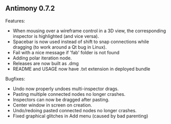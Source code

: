 Antimony 0.7.2
--------------

Features:
- When mousing over a wireframe control in a 3D view, the corresponding
  inspector is highlighted (and vice versa).
- Spacebar is now used instead of shift to snap connections while dragging
  (to work around a Qt bug in Linux).
- Fail with a nice message if 'fab' folder is not found
- Adding polar iteration node.
- Releases are now built as .dmg
- README and USAGE now have .txt extension in deployed bundle

Bugfixes:
- Undo now properly undoes multi-inspector drags.
- Pasting multiple connected nodes no longer crashes.
- Inspectors can now be dragged after pasting.
- Center window in screen on creation.
- Undo/redoing pasted connected nodes no longer crashes.
- Fixed graphical glitches in Add menu (caused by bad parenting)
